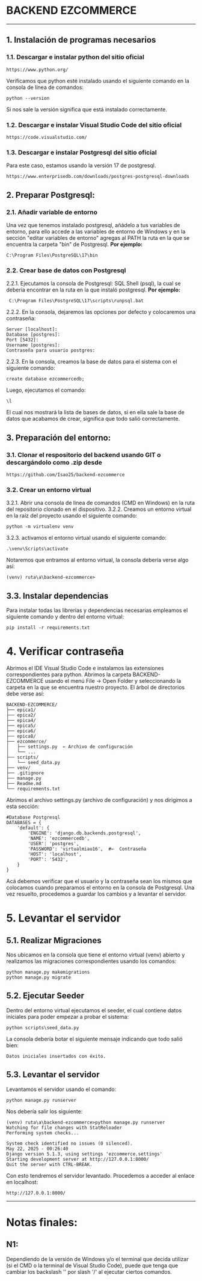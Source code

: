 # **BACKEND EZCOMMERCE**
-------------------
## 1. Instalación de programas necesarios
### 1.1. Descargar e instalar python del sitio oficial
    https://www.python.org/
Verificamos que python esté instalado usando el siguiente comando en la consola de línea de comandos:

    python --version
    
Si nos sale la versión significa que está instalado correctamente.
### 1.2. Descargar e instalar Visual Studio Code del sitio oficial
    https://code.visualstudio.com/
### 1.3. Descargar e instalar  Postgresql del sitio oficial
Para este caso, estamos usando la versión 17 de postgresql.

    https://www.enterprisedb.com/downloads/postgres-postgresql-downloads
    
## 2. Preparar Postgresql:
### 2.1. Añadir variable de entorno
Una vez que tenemos instalado postgresql, añádelo a tus variables de entorno, para ello accede a las variables de entorno de Windows y en la sección "editar variables de entorno" agregas al PATH la ruta en la que se encuentra la carpeta "bin" de Postgresql. 
**Por ejemplo:**

    C:\Program Files\PostgreSQL\17\bin

### 2.2. Crear base de datos con Postgresql
2.2.1. Ejecutamos la consola de Postgresql: SQL Shell (psql), la cual se debería encontrar en la ruta en la que instaló postgresql.
**Por ejemplo:**

     C:\Program Files\PostgreSQL\17\scripts\runpsql.bat

2.2.2. En la consola, dejaremos las opciones por defecto y colocaremos una contraseña:
    
    Server [localhost]:
    Database [postgres]:
    Port [5432]:
    Username [postgres]:
    Contraseña para usuario postgres:

2.2.3. En la consola, creamos la base de datos para el sistema con el siguiente comando:

    create database ezcommercedb;

Luego, ejecutamos el comando:

    \l
El cual nos mostrará la lista de bases de datos, si en ella sale la base de datos que acabamos de crear, significa que todo salió correctamente.

## 3. Preparación del entorno:
### 3.1. Clonar el respositorio del backend usando GIT o descargándolo como .zip desde
    https://github.com/Isao25/backend-ezcommerce
### 3.2. Crear un entorno virtual
3.2.1. Abrir una consola de linea de comandos (CMD en Windows) en la ruta del repositorio clonado en el dispositivo.
3.2.2. Creamos un entorno virtual en la raíz del proyecto usando el siguiente comando:

    python -m virtualenv venv
3.2.3. activamos el entorno virtual usando el siguiente comando:

    .\venv\Scripts\activate

Notaremos que entramos al entorno virtual, la consola debería verse algo así:

    (venv) ruta\a\backend-ezcommerce>

## 3.3. Instalar dependencias
Para instalar todas las librerías y dependencias necesarias empleamos el siguiente comando y dentro del entorno virtual:

    pip install -r requirements.txt
    
# 4. Verificar contraseña
Abrimos el IDE Visual Studio Code e instalamos las extensiones correspondientes para python. 
Abrimos la carpeta BACKEND-EZCOMMERCE usando el menú File -> Open Folder y seleccionando la carpeta en la que se encuentra nuestro proyecto.
El árbol de directorios debe verse así:

    BACKEND-EZCOMMERCE/ 
    ├── epica1/
    ├── epica2/
    ├── epica4/
    ├── epica5/
    ├── epica6/
    ├── epica8/
    ├── ezcommerce/ 
    │   ├── settings.py  ← Archivo de configuración
    │   └── ...
    ├── scripts/
    │   └── seed_data.py  
    ├── venv/
    ├── .gitignore
    ├── manage.py
    ├── Readme.md
    └── requirements.txt

Abrimos el archivo settings.py (archivo de configuración) y nos dirigimos a esta sección:

    #Database Postgresql
    DATABASES = {
        'default': {
            'ENGINE': 'django.db.backends.postgresql',
            'NAME': 'ezcommercedb',
            'USER': 'postgres',
            'PASSWORD': 'virtualmiau16',  #←  Contraseña
            'HOST': 'localhost',
            'PORT': '5432',
        }
    }

Acá debemos verificar que el usuario y la contraseña sean los mismos que colocamos cuando preparamos el entorno en la consola de Postgresql.
Una vez resuelto, procedemos a guardar los cambios y a levantar el servidor.

# 5. Levantar el servidor
## 5.1. Realizar Migraciones
Nos ubicamos en la consola que tiene el entorno virtual (venv) abierto y realizamos las migraciones correspondientes usando los comandos:

    python manage.py makemigrations
    python manage.py migrate

## 5.2. Ejecutar Seeder
Dentro del entorno virtual ejecutamos el seeder, el cual contiene datos iniciales para poder empezar a probar el sistema:

    python scripts\seed_data.py

La consola debería botar el siguiente mensaje indicando que todo salió bien:

    Datos iniciales insertados con éxito.

## 5.3. Levantar el servidor
Levantamos el servidor usando el comando:

    python manage.py runserver
  
 Nos debería salir los siguiente:
 
    (venv) ruta\a\backend-ezcommerce>python manage.py runserver
    Watching for file changes with StatReloader
    Performing system checks...
    
    System check identified no issues (0 silenced).
    May 22, 2025 - 00:26:40
    Django version 5.1.3, using settings 'ezcommerce.settings'
    Starting development server at http://127.0.0.1:8000/
    Quit the server with CTRL-BREAK.

Con esto tendremos el servidor levantado. Procedemos a acceder al enlace en localhost:

    http://127.0.0.1:8000/

-------

# Notas finales:
## N1: 
Dependiendo de la versión de Windows y/o el terminal que decida utilizar (si el CMD o la terminal de Visual Studio Code), puede que tenga que cambiar los backslash '\' por slash '/' al ejecutar ciertos comandos.